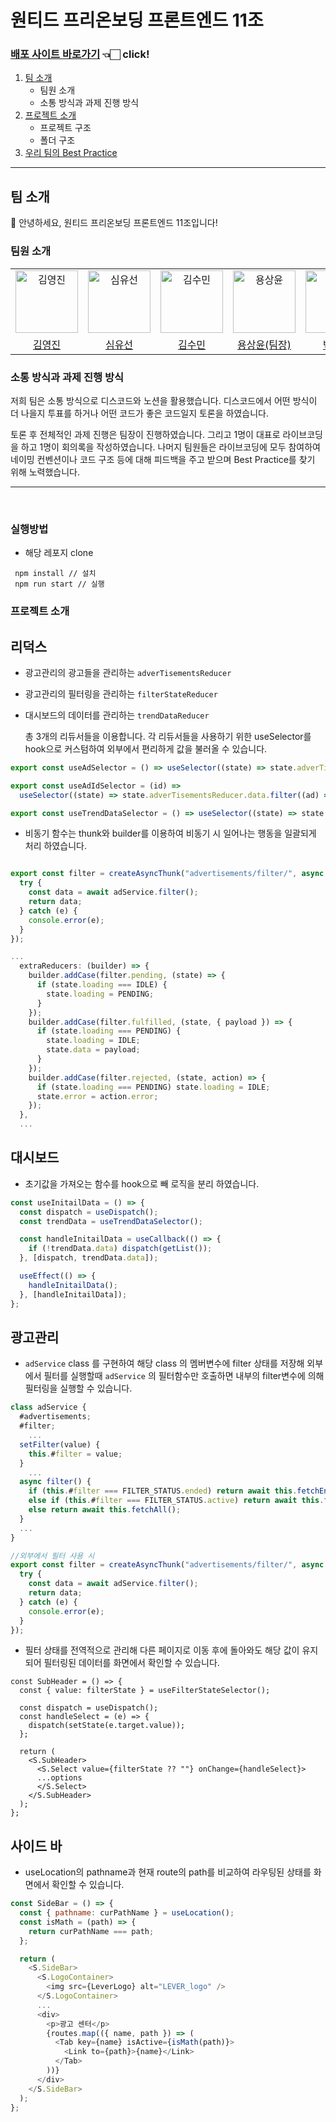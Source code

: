 # 원티드 프리온보딩 프론트엔드 11조

### [배포 사이트 바로가기](https://pre-onboarding-7th-2-2-11.vercel.app/) 👈🏻 click!

1. [팀 소개](#팀-소개)
   - 팀원 소개
   - 소통 방식과 과제 진행 방식
2. [프로젝트 소개](#프로젝트-소개)
   - 프로젝트 구조
   - 폴더 구조
3. [우리 팀의 Best Practice](#우리-팀의-best-practice)

---

## 팀 소개

👋 안녕하세요, 원티드 프리온보딩 프론트엔드 11조입니다!

### 팀원 소개

<table>
  <tr>
    <td align="center">
      <img src="https://avatars.githubusercontent.com/u/97172050?v=4" width="100px;" alt="김영진"/>
    </td>
    <td align="center">
      <img src="https://avatars.githubusercontent.com/u/111304551?v=4" width="100px;" alt="심유선"/>
    </td>
    <td align="center">
      <img src="https://avatars.githubusercontent.com/u/34249911?v=4" width="100px;" alt="김수민"/>
    </td>
    <td align="center">
      <img src="https://avatars.githubusercontent.com/u/64957267?v=4" width="100px;" alt="용상윤"/>
    </td>
    <td align="center">
      <img src="https://avatars.githubusercontent.com/u/80934175?v=4" width="100px;" alt="박채연"/>
    </td>
    <td align="center">
      <img src="https://avatars.githubusercontent.com/u/61973070?v=4" width="100px;" alt="박민주"/>
    </td>
    <td align="center">
      <img src="https://avatars.githubusercontent.com/u/104333720?v=4" width="100px;" alt="정연우"/>
    </td>
  </tr>
  <tr>    
    <td align="center">
      <a href="https://github.com/devyouth94">
        <div>김영진</div>
      </a>
    </td>
    <td align="center">
      <a href="https://github.com/SimYuseon">
        <div>심유선</div>
      </a>
    </td>
    <td align="center">
      <a href="https://github.com/hemudi">
        <div>김수민</div>
      </a>
    </td>
    <td align="center">
      <a href="https://github.com/ryong9rrr">
        <div>용상윤(팀장)</div>
      </a>
    </td>
    <td align="center">
      <a href="https://github.com/chaechae66">
        <div>박채연</div>
      </a>
    </td>
    <td align="center">
      <a href="https://github.com/6mn12j">
        <div>박민주</div>
      </a>
    </td>
    <td align="center">
      <a href="https://github.com/0SCAR0421">
        <div>정연우</div>
      </a>
    </td>
  </tr>
</table>

### 소통 방식과 과제 진행 방식

저희 팀은 소통 방식으로 디스코드와 노션을 활용했습니다. 디스코드에서 어떤 방식이 더 나을지 투표를 하거나 어떤 코드가 좋은 코드일지 토론을 하였습니다.

토론 후 전체적인 과제 진행은 팀장이 진행하였습니다. 그리고 1명이 대표로 라이브코딩을 하고 1명이 회의록을 작성하였습니다. 나머지 팀원들은 라이브코딩에 모두 참여하여 네이밍 컨벤션이나 코드 구조 등에 대해 피드백을 주고 받으며 Best Practice를 찾기 위해 노력했습니다.

---

</br>

### 실행방법

- 해당 레포지 clone

```
 npm install // 설치
 npm run start // 실행
```

### 프로젝트 소개

## 리덕스

- 광고관리의 광고들을 관리하는 `adverTisementsReducer`
- 광고관리의 필터링을 관리하는 `filterStateReducer`
- 대시보드의 데이터를 관리하는 `trendDataReducer`

  총 3개의 리듀서들을 이용합니다.
  각 리듀서들을 사용하기 위한 useSelector를 hook으로 커스텀하여 외부에서 편리하게 값을 불러올 수 있습니다.

```javascript
export const useAdSelector = () => useSelector((state) => state.adverTisementsReducer);

export const useAdIdSelector = (id) =>
  useSelector((state) => state.adverTisementsReducer.data.filter((ad) => ad.id === id))[0];

export const useTrendDataSelector = () => useSelector((state) => state.trendDataReducer);
```

- 비동기 함수는 thunk와 builder를 이용하여 비동기 시 일어나는 행동을 일괄되게 처리 하였습니다.

```javascript

export const filter = createAsyncThunk("advertisements/filter/", async () => {
  try {
    const data = await adService.filter();
    return data;
  } catch (e) {
    console.error(e);
  }
});

...
  extraReducers: (builder) => {
    builder.addCase(filter.pending, (state) => {
      if (state.loading === IDLE) {
        state.loading = PENDING;
      }
    });
    builder.addCase(filter.fulfilled, (state, { payload }) => {
      if (state.loading === PENDING) {
        state.loading = IDLE;
        state.data = payload;
      }
    });
    builder.addCase(filter.rejected, (state, action) => {
      if (state.loading === PENDING) state.loading = IDLE;
      state.error = action.error;
    });
  },
  ...
```

## 대시보드

- 초기값을 가져오는 함수를 hook으로 빼 로직을 분리 하였습니다.

```javascript
const useInitailData = () => {
  const dispatch = useDispatch();
  const trendData = useTrendDataSelector();

  const handleInitailData = useCallback(() => {
    if (!trendData.data) dispatch(getList());
  }, [dispatch, trendData.data]);

  useEffect(() => {
    handleInitailData();
  }, [handleInitailData]);
};
```

## 광고관리

- `adService` class 를 구현하여 해당 class 의 멤버변수에 filter 상태를 저장해 외부에서 필터를 실행할때 `adService` 의 필터함수만 호출하면 내부의 filter변수에 의해 필터링을 실행할 수 있습니다.

```javascript
class adService {
  #advertisements;
  #filter;
	...
  setFilter(value) {
    this.#filter = value;
  }
	...
  async filter() {
    if (this.#filter === FILTER_STATUS.ended) return await this.fetchEnded();
    else if (this.#filter === FILTER_STATUS.active) return await this.fetchOnGOing();
    else return await this.fetchAll();
  }
  ...
}

//외부에서 필터 사용 시
export const filter = createAsyncThunk("advertisements/filter/", async () => {
  try {
    const data = await adService.filter();
    return data;
  } catch (e) {
    console.error(e);
  }
});

```

- 필터 상태를 전역적으로 관리해 다른 페이지로 이동 후에 돌아와도 해당 값이 유지되어 필터링된 데이터를 화면에서 확인할 수 있습니다.

```
const SubHeader = () => {
  const { value: filterState } = useFilterStateSelector();

  const dispatch = useDispatch();
  const handleSelect = (e) => {
    dispatch(setState(e.target.value));
  };

  return (
    <S.SubHeader>
      <S.Select value={filterState ?? ""} onChange={handleSelect}>
      ...options
      </S.Select>
    </S.SubHeader>
  );
};
```

## 사이드 바

- useLocation의 pathname과 현재 route의 path를 비교하여 라우팅된 상태를 화면에서 확인할 수 있습니다.

```javascript
const SideBar = () => {
  const { pathname: curPathName } = useLocation();
  const isMath = (path) => {
    return curPathName === path;
  };

  return (
    <S.SideBar>
      <S.LogoContainer>
        <img src={LeverLogo} alt="LEVER_logo" />
      </S.LogoContainer>
      ...
      <div>
        <p>광고 센터</p>
        {routes.map(({ name, path }) => (
          <Tab key={name} isActive={isMath(path)}>
            <Link to={path}>{name}</Link>
          </Tab>
        ))}
      </div>
    </S.SideBar>
  );
};
```
